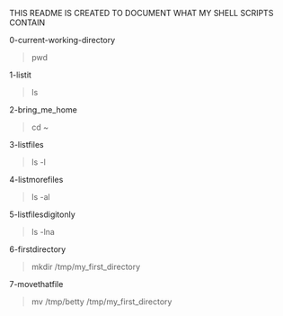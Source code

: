 THIS README IS CREATED TO DOCUMENT WHAT MY SHELL SCRIPTS CONTAIN

0-current-working-directory
>pwd

1-listit
>ls

2-bring_me_home
>cd ~

3-listfiles
>ls -l

4-listmorefiles
>ls -al

5-listfilesdigitonly
>ls -lna

6-firstdirectory
>mkdir /tmp/my_first_directory 

7-movethatfile
>mv /tmp/betty /tmp/my_first_directory
